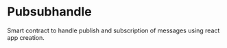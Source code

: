 # Pubsubhandle
Smart contract to handle publish and subscription of messages using react app creation. 
